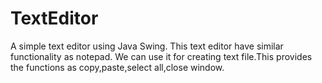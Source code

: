 # TextEditor
A simple text editor using Java Swing.
This text editor have similar functionality as notepad. We can use it for creating text file.This provides the functions as copy,paste,select all,close window.
